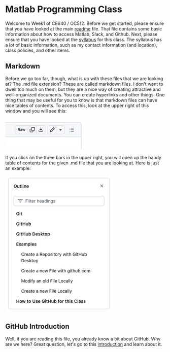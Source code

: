 # Matlab Programming Class
Welcome to Week1 of CE640 / OC512. Before we get started, please ensure that you have looked at the main [readme](../../README.md) file. That file contains some basic information about how to access Matlab, Slack, and Github. Next, please ensure that you have looked at the [syllabus](../../syllabus.md) for this class. The syllabus has a lot of basic information, such as my contact information (and location), class policies, and other items.

## Markdown
Before we go too far, though, what is up with these files that we are looking at? The .md file extension? These are called markdown files. I don't want to dwell too much on them, but they are a nice way of creating attractive and well-organized documents. You can create hyperlinks and other things. One thing that may be useful for you to know is that markdown files can have nice tables of contents. To access this, look at the upper right of this window and you will see this:

![toc](../../images/toc.jpg)

If you click on the three bars in the upper right, you will open up the handy table of contents for the given .md file that you are looking at. Here is just an example:

![toc2](../../images/toc2.jpg)

## GitHub Introduction
Well, if you are reading this file, you already know a bit about GitHub. Why are we here? Great question, let's go to this [introduction](github_intro.md) and learn about it.
